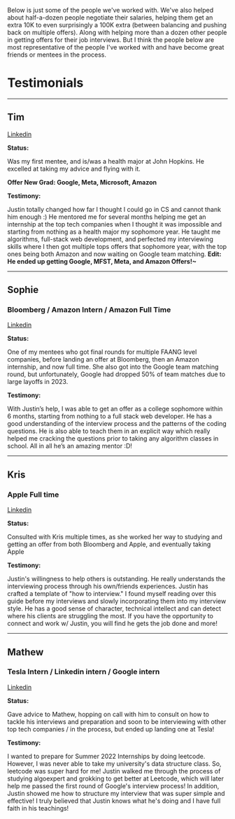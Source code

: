 Below is just some of the people we've worked with. We've also helped about half-a-dozen people negotiate their salaries, helping them get an extra 10K to even surprisingly a 100K extra (between balancing and pushing back on multiple offers). Along with helping more than a dozen other people in getting offers for their job interviews. But I think the people below are most representative of the people I've worked with and have become great friends or mentees in the process.

# Testimonials

---

## Tim

[Linkedin](https://www.linkedin.com/in/tchung17/)

**Status:**

Was my first mentee, and is/was a health major at John Hopkins. He excelled at taking my advice and flying with it.

**Offer New Grad: Google, Meta, Microsoft, Amazon**

**Testimony:**

Justin totally changed how far I thought I could go in CS and cannot thank him enough :) He mentored me for several months helping me get an internship at the top tech companies when I thought it was impossible and starting from nothing as a health major my sophomore year. He taught me algorithms, full-stack web development, and perfected my interviewing skills where I then got multiple tops offers that sophomore year, with the top ones being both Amazon and now waiting on Google team matching.
**Edit: He ended up getting Google, MFST, Meta, and Amazon Offers!~**

--- 

## Sophie 

### Bloomberg / Amazon Intern / Amazon Full Time

[Linkedin](https://www.linkedin.com/in/sophiexinyuzhang/)

**Status:**

One of my mentees who got final rounds for multiple FAANG level companies, before landing an offer at Bloomberg, then an Amazon internship, and now full time. She also got into the Google team matching round, but unfortunately, Google had dropped 50% of team matches due to large layoffs in 2023.

**Testimony:**

With Justin’s help, I was able to get an offer as a college sophomore within 6 months, starting from nothing to a full stack web developer. He has a good understanding of the interview process and the patterns of the coding questions. He is also able to teach them in an explicit way which really helped me cracking the questions prior to taking any algorithm classes in school. All in all he’s an amazing mentor :D!

---

## Kris 

### Apple Full time

[Linkedin](https://www.linkedin.com/in/kris-prasad-b92a8192/)

**Status:**

Consulted with Kris multiple times, as she worked her way to studying and getting an offer from both Bloomberg and Apple, and eventually taking Apple

**Testimony:**

Justin's willingness to help others is outstanding. He really understands the interviewing process through his own/friends experiences. Justin has crafted a template of "how to interview." I found myself reading over this guide before my interviews and slowly incorporating them into my interview style. He has a good sense of character, technical intellect and can detect where his clients are struggling the most. If you have the opportunity to connect and work w/ Justin, you will find he gets the job done and more!

--- 

## Mathew

### Tesla Intern / Linkedin intern / Google intern

[Linkedin](https://www.linkedin.com/in/mathew-chanda/)

**Status:**

Gave advice to Mathew, hopping on call with him to consult on how to tackle his interviews and preparation and soon to be interviewing with other top tech companies / in the process, but ended up landing one at Tesla!

**Testimony:**

I wanted to prepare for Summer 2022 Internships by doing leetcode. However, I was never able to take my university's data structure class. So, leetcode was super hard for me! Justin walked me through the process of studying algoexpert and grokking to get better at Leetcode, which will later help me passed the first round of Google's interview process! In addition, Justin showed me how to structure my interview that was super simple and effective! I truly believed that Justin knows what he's doing and I have full faith in his teachings!